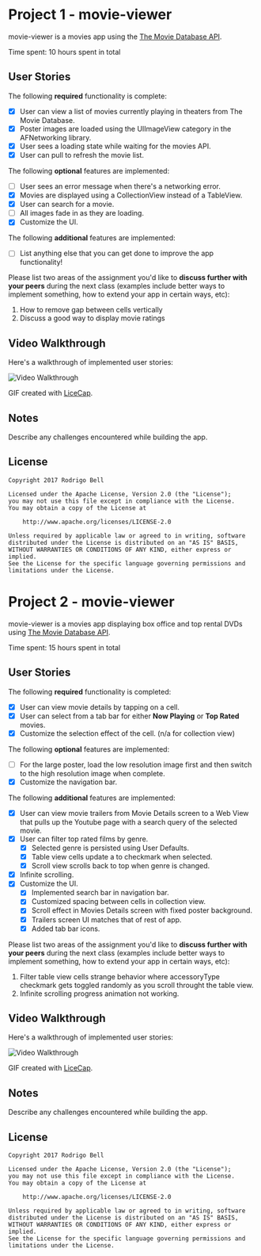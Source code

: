 # Project 1 - movie-viewer

movie-viewer is a movies app using the [The Movie Database API](http://docs.themoviedb.apiary.io/#).

Time spent: 10 hours spent in total

## User Stories

The following **required** functionality is complete:

- [x] User can view a list of movies currently playing in theaters from The Movie Database.
- [x] Poster images are loaded using the UIImageView category in the AFNetworking library.
- [x] User sees a loading state while waiting for the movies API.
- [x] User can pull to refresh the movie list.

The following **optional** features are implemented:

- [ ] User sees an error message when there's a networking error.
- [x] Movies are displayed using a CollectionView instead of a TableView.
- [x] User can search for a movie.
- [ ] All images fade in as they are loading.
- [x] Customize the UI.

The following **additional** features are implemented:

- [ ] List anything else that you can get done to improve the app functionality!

Please list two areas of the assignment you'd like to **discuss further with your peers** during the next class (examples include better ways to implement something, how to extend your app in certain ways, etc):

1. How to remove gap between cells vertically
2. Discuss a good way to display movie ratings

## Video Walkthrough 

Here's a walkthrough of implemented user stories:

<img src='https://github.com/rodrigobell/movie-viewer/blob/master/assets/demo1.gif' title='Video Walkthrough' width='' alt='Video Walkthrough' />

GIF created with [LiceCap](http://www.cockos.com/licecap/).

## Notes

Describe any challenges encountered while building the app.

## License

    Copyright 2017 Rodrigo Bell

    Licensed under the Apache License, Version 2.0 (the "License");
    you may not use this file except in compliance with the License.
    You may obtain a copy of the License at

        http://www.apache.org/licenses/LICENSE-2.0

    Unless required by applicable law or agreed to in writing, software
    distributed under the License is distributed on an "AS IS" BASIS,
    WITHOUT WARRANTIES OR CONDITIONS OF ANY KIND, either express or implied.
    See the License for the specific language governing permissions and
    limitations under the License.

# Project 2 - movie-viewer

movie-viewer is a movies app displaying box office and top rental DVDs using [The Movie Database API](http://docs.themoviedb.apiary.io/#).

Time spent: 15 hours spent in total

## User Stories

The following **required** functionality is completed:

- [x] User can view movie details by tapping on a cell.
- [x] User can select from a tab bar for either **Now Playing** or **Top Rated** movies.
- [x] Customize the selection effect of the cell. (n/a for collection view)

The following **optional** features are implemented:

- [ ] For the large poster, load the low resolution image first and then switch to the high resolution image when complete.
- [x] Customize the navigation bar.

The following **additional** features are implemented:

- [x] User can view movie trailers from Movie Details screen to a Web View that pulls up the Youtube page with a search query of the selected movie.
- [x] User can filter top rated films by genre.
    - [x] Selected genre is persisted using User Defaults.
    - [x] Table view cells update a to checkmark when selected.
    - [x] Scroll view scrolls back to top when genre is changed.
- [x] Infinite scrolling.
- [x] Customize the UI.
    - [x] Implemented search bar in navigation bar.
    - [x] Customized spacing between cells in collection view.
    - [x] Scroll effect in Movies Details screen with fixed poster background.
    - [x] Trailers screen UI matches that of rest of app.
    - [x] Added tab bar icons.

Please list two areas of the assignment you'd like to **discuss further with your peers** during the next class (examples include better ways to implement something, how to extend your app in certain ways, etc):

1. Filter table view cells strange behavior where accessoryType checkmark gets toggled randomly as you scroll throught the table view.
2. Infinite scrolling progress animation not working.

## Video Walkthrough 

Here's a walkthrough of implemented user stories:

<img src='https://github.com/rodrigobell/movie-viewer/blob/master/assets/demo2.gif' title='Video Walkthrough' width='' alt='Video Walkthrough' />

GIF created with [LiceCap](http://www.cockos.com/licecap/).

## Notes

Describe any challenges encountered while building the app.

## License

    Copyright 2017 Rodrigo Bell

    Licensed under the Apache License, Version 2.0 (the "License");
    you may not use this file except in compliance with the License.
    You may obtain a copy of the License at

        http://www.apache.org/licenses/LICENSE-2.0

    Unless required by applicable law or agreed to in writing, software
    distributed under the License is distributed on an "AS IS" BASIS,
    WITHOUT WARRANTIES OR CONDITIONS OF ANY KIND, either express or implied.
    See the License for the specific language governing permissions and
    limitations under the License.

